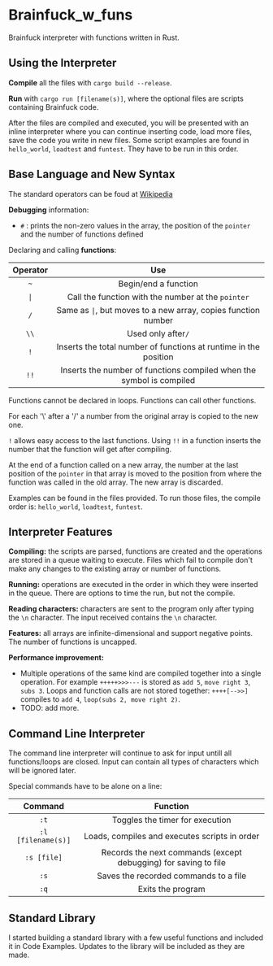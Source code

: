 # Brainfuck_w_funs
Brainfuck interpreter with functions written in Rust.

## Using the Interpreter
**Compile** all the files with `cargo build --release`.

**Run** with `cargo run [filename(s)]`, where the optional files are scripts containing Brainfuck code.

After the files are compiled and executed, you will be presented with an inline interpreter where you can continue inserting code, load more files, save the code you write in new files. Some script examples are found in `hello_world`, `loadtest` and `funtest`. They have to be run in this order.

## Base Language and New Syntax
The standard operators can be foud at [Wikipedia](https://en.wikipedia.org/wiki/Brainfuck)

**Debugging** information:
* `#`  : prints the non-zero values in the array, the position of the `pointer` and the number of functions defined

Declaring and calling **functions**:

Operator | Use 
:--------:|:---:
`~`|Begin/end a function
`\|`|Call the function with the number at the `pointer`
`/` | Same as `\|`, but moves to a new array, copies function number
`\\`| Used only after`/`
`!`| Inserts the total number of functions at runtime in the position
`!!`| Inserts the number of functions compiled when the symbol is compiled

Functions cannot be declared in loops. Functions can call other functions.

For each '\\' after a '/' a number from the original array is copied to the new one.

`!` allows easy access to the last functions.
Using `!!` in a function inserts the number that the function will get after compiling.

At the end of a function called on a new array, the number at the last position of the `pointer` in that array is moved to the position from where the function was called in the old array. The new array is discarded.

Examples can be found in the files provided. To run those files, the compile order is: `hello_world`, `loadtest`, `funtest`.

## Interpreter Features
**Compiling:** the scripts are parsed, functions are created and the operations are stored in a queue waiting to execute. Files which fail to compile don't make any changes to the existing array or number of functions.

**Running:** operations are executed in the order in which they were inserted in the queue. There are options to time the run, but not the compile.

**Reading characters:** characters are sent to the program only after typing the `\n` character. The input received contains the `\n` character. 

**Features:** all arrays are infinite-dimensional and support negative points. The number of functions is uncapped. 

**Performance improvement:** 
* Multiple operations of the same kind are compiled together into a single operation. For example `+++++>>>---` is stored as `add 5`, `move right 3`, `subs 3`. Loops and function calls are not stored together: `++++[-->>]` compiles to `add 4`, `loop(subs 2, move right 2)`.
* TODO: add more.

## Command Line Interpreter
The command line interpreter will continue to ask for input untill all functions/loops are closed.
Input can contain all types of characters which will be ignored later.

Special commands have to be alone on a line:

 Command | Function
 :---:|:---:
 `:t` | Toggles the timer for execution
 `:l [filename(s)]` | Loads, compiles and executes scripts in order
 `:s [file]` | Records the next commands (except debugging) for saving to file
 `:s` | Saves the recorded commands to a file
 `:q` | Exits the program
 
 ## Standard Library
 I started building a standard library with a few useful functions and included it in Code Examples. Updates to the library will be included as they are made.

